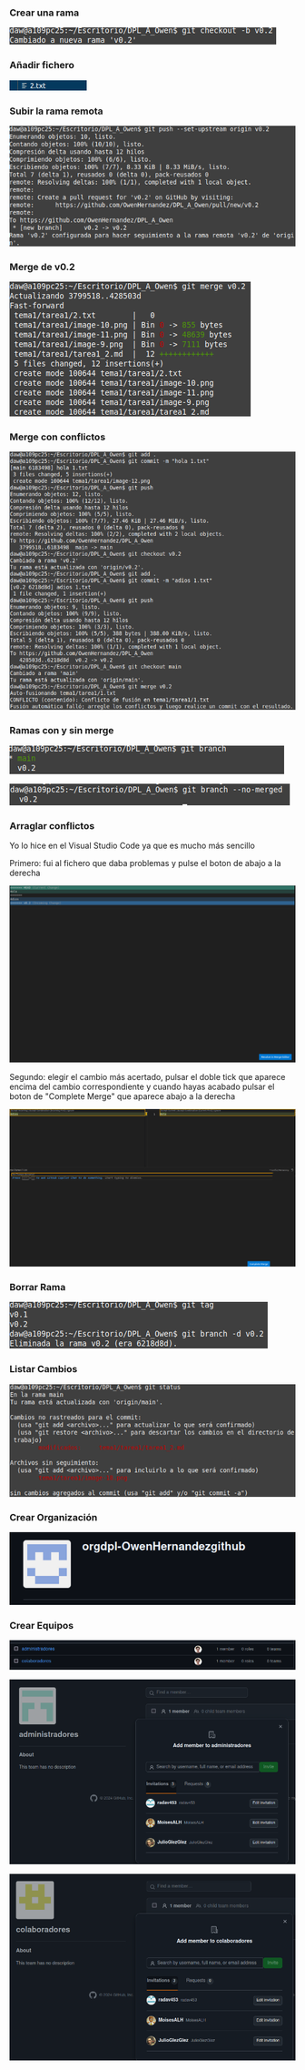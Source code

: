 ### Crear una rama

![rama](image-9.png)

### Añadir fichero

![fichero2](image-10.png)

### Subir la rama remota

![subirRama](image-11.png)

### Merge de v0.2

![merge](image-12.png)

### Merge con conflictos

![conflic](image-13.png)

### Ramas con y sin merge

![ramas](image-14.png)

![sin](image-15.png)

### Arraglar conflictos

Yo lo hice en el Visual Studio Code ya que es mucho más sencillo

Primero: fui al fichero que daba problemas y pulse el boton de abajo a la derecha

![primer](image-16.png)

Segundo: elegir el cambio más acertado, pulsar el doble tick que aparece encima del cambio correspondiente y cuando hayas acabado pulsar el boton de "Complete Merge" que aparece abajo a la derecha

![segundo](image-17.png)

### Borrar Rama

![borrar](image-18.png)

### Listar Cambios

![cambios](image-19.png)

### Crear Organización

![org](image-20.png)

### Crear Equipos

![team](image-21.png)

![admin](image-22.png)

![colab](image-23.png)